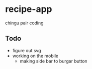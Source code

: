 # recipe-app

chingu pair coding

## Todo

*   figure out svg
*   working on the mobile
    - making side bar to burgar button